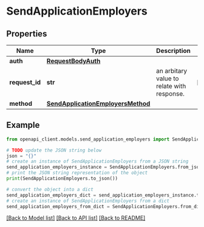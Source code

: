 # SendApplicationEmployers


## Properties

Name | Type | Description | Notes
------------ | ------------- | ------------- | -------------
**auth** | [**RequestBodyAuth**](RequestBodyAuth.md) |  | 
**request_id** | **str** | an arbitary value to relate with response. | [optional] 
**method** | [**SendApplicationEmployersMethod**](SendApplicationEmployersMethod.md) |  | 

## Example

```python
from openapi_client.models.send_application_employers import SendApplicationEmployers

# TODO update the JSON string below
json = "{}"
# create an instance of SendApplicationEmployers from a JSON string
send_application_employers_instance = SendApplicationEmployers.from_json(json)
# print the JSON string representation of the object
print(SendApplicationEmployers.to_json())

# convert the object into a dict
send_application_employers_dict = send_application_employers_instance.to_dict()
# create an instance of SendApplicationEmployers from a dict
send_application_employers_from_dict = SendApplicationEmployers.from_dict(send_application_employers_dict)
```
[[Back to Model list]](../README.md#documentation-for-models) [[Back to API list]](../README.md#documentation-for-api-endpoints) [[Back to README]](../README.md)


